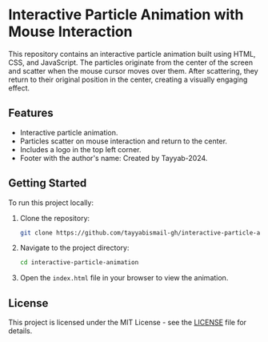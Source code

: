 # Interactive Particle Animation with Mouse Interaction

This repository contains an interactive particle animation built using HTML, CSS, and JavaScript. The particles originate from the center of the screen and scatter when the mouse cursor moves over them. After scattering, they return to their original position in the center, creating a visually engaging effect.

## Features
- Interactive particle animation.
- Particles scatter on mouse interaction and return to the center.
- Includes a logo in the top left corner.
- Footer with the author's name: Created by Tayyab-2024.

## Getting Started
To run this project locally:

1. Clone the repository:
    ```bash
    git clone https://github.com/tayyabismail-gh/interactive-particle-animation.git
    ```

2. Navigate to the project directory:
    ```bash
    cd interactive-particle-animation
    ```

3. Open the `index.html` file in your browser to view the animation.

## License
This project is licensed under the MIT License - see the [LICENSE](LICENSE) file for details.
